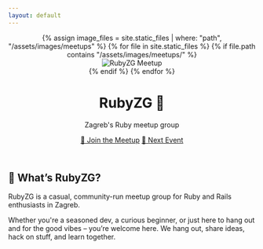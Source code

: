 ```yaml
---
layout: default
---
```


<header class="carousel-container relative overflow-hidden h-96 rounded-b-2xl sm:rounded-b-[3rem]">
  <!-- Background carousel -->
  <div class="carousel absolute inset-0">
    {% assign image_files = site.static_files | where: "path", "/assets/images/meetups" %}
    {% for file in site.static_files %}
      {% if file.path contains "/assets/images/meetups/" %}
        <div class="carousel-slide absolute inset-0 opacity-0 transition-opacity duration-1000">
          <img data-src="{{ file.path | relative_url }}" alt="RubyZG Meetup" class="w-full h-full object-cover lazy-load">
        </div>
      {% endif %}
    {% endfor %}
  </div>

  <!-- Red semi-transparent overlay -->
  <div class="absolute inset-0 bg-red-600 bg-opacity-75"></div>

  <!-- Content overlay -->
  <div class="relative z-10 flex items-center justify-center h-full text-white text-center px-4">
    <div>
      <h1 class="text-5xl font-extrabold mb-2">RubyZG 💎</h1>
      <p class="text-xl mb-6">Zagreb's Ruby meetup group</p>
      <div class="flex flex-col sm:flex-row gap-4 mt-12 sm:mt-0">
        <a href="https://www.meetup.com/rubyzg/" target="_blank" class="inline-block bg-white text-red-600 font-bold py-2 px-6 rounded-full shadow hover:bg-red-50 transition">🎉 Join the Meetup</a>
        <a href="https://www.meetup.com/rubyzg/events/?type=upcoming" target="_blank" class="inline-block bg-white text-red-600 font-bold py-2 px-6 rounded-full shadow hover:bg-red-50 transition">📅 Next Event</a>
      </div>
    </div>
  </div>
</header>

<section class="mt-12 px-2 sm:px-0">
  <h2 class="text-3xl font-bold text-red-600 mb-4">
    👋 What’s RubyZG?
  </h2>
  <p class="text-lg leading-relaxed px-2 sm:px-4">
    RubyZG is a casual, community-run meetup group for Ruby and Rails enthusiasts in Zagreb.
  </p>
  <p class="text-lg leading-relaxed px-2 sm:px-4">
    Whether you're a seasoned dev, a curious beginner, or just here to hang out and for the good vibes – you’re welcome here.
    We hang out, share ideas, hack on stuff, and learn together.
  </p>
</section>

<script>
document.addEventListener('DOMContentLoaded', function() {
  const slides = document.querySelectorAll('.carousel-slide');
  const lazyImages = document.querySelectorAll('.lazy-load');
  let currentSlide = 0;
  let loadedImages = new Set();

  if (slides.length === 0) return;

  function loadImage(img) {
    if (img.dataset.src && !loadedImages.has(img)) {
      img.src = img.dataset.src;
      loadedImages.add(img);
    }
  }

  const firstImg = slides[0].querySelector('.lazy-load');
  if (firstImg) loadImage(firstImg);

  slides[0].classList.remove('opacity-0');
  slides[0].classList.add('opacity-100');

  function nextSlide() {
    slides[currentSlide].classList.remove('opacity-100');
    slides[currentSlide].classList.add('opacity-0');

    currentSlide = (currentSlide + 1) % slides.length;

    const currentImg = slides[currentSlide].querySelector('.lazy-load');
    if (currentImg) loadImage(currentImg);

    const nextIndex = (currentSlide + 1) % slides.length;
    const nextImg = slides[nextIndex].querySelector('.lazy-load');
    if (nextImg) loadImage(nextImg);

    slides[currentSlide].classList.remove('opacity-0');
    slides[currentSlide].classList.add('opacity-100');
  }

  setInterval(nextSlide, 4000);
});
</script>
